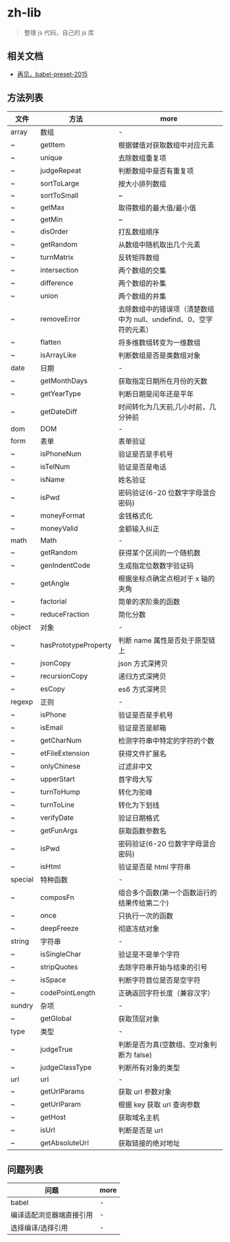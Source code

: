 # zh-lib

> 整理 js 代码，自己的 js 库

## 相关文档

* [再见，babel-preset-2015](https://zhuanlan.zhihu.com/p/29506685)

## 方法列表

| 文件    | 方法                 | more                                                               |
| ------- | -------------------- | ------------------------------------------------------------------ |
| array   | 数组                 | -                                                                  |
| ~       | getItem              | 根据健值对获取数组中对应元素                                       |
| ~       | unique               | 去除数组重复项                                                     |
| ~       | judgeRepeat          | 判断数组中是否有重复项                                             |
| ~       | sortToLarge          | 按大小排列数组                                                     |
| ~       | sortToSmall          | ~                                                                  |
| ~       | getMax               | 取得数组的最大值/最小值                                            |
| ~       | getMin               | ~                                                                  |
| ~       | disOrder             | 打乱数组顺序                                                       |
| ~       | getRandom            | 从数组中随机取出几个元素                                           |
| ~       | turnMatrix           | 反转矩阵数组                                                       |
| ~       | intersection         | 两个数组的交集                                                     |
| ~       | difference           | 两个数组的补集                                                     |
| ~       | union                | 两个数组的并集                                                     |
| ~       | removeError          | 去除数组中的错误项（清楚数组中为 null、undefind、0、空字符的元素） |
| ~       | flatten              | 将多维数组转变为一维数组                                           |
| ~       | isArrayLike          | 判断数组是否是类数组对象                                           |
| date    | 日期                 | -                                                                  |
| ~       | getMonthDays         | 获取指定日期所在月份的天数                                         |
| ~       | getYearType          | 判断日期是闰年还是平年                                             |
| ~       | getDateDiff          | 时间转化为几天前,几小时前，几分钟前                                |
| dom     | DOM                  | -                                                                  |
| form    | 表单                 | 表单验证                                                           |
| ~       | isPhoneNum           | 验证是否是手机号                                                   |
| ~       | isTelNum             | 验证是否是电话                                                     |
| ~       | isName               | 姓名验证                                                           |
| ~       | isPwd                | 密码验证(6-20 位数字字母混合密码)                                  |
| ~       | moneyFormat          | 金钱格式化                                                         |
| ~       | moneyValid           | 金额输入纠正                                                       |
| math    | Math                 | -                                                                  |
| ~       | getRandom            | 获得某个区间的一个随机数                                           |
| ~       | genIndentCode        | 生成指定位数数字验证码                                             |
| ~       | getAngle             | 根据坐标点确定点相对于 x 轴的夹角                                  |
| ~       | factorial            | 简单的求阶乘的函数                                                 |
| ~       | reduceFraction       | 简化分数                                                           |
| object  | 对象                 | -                                                                  |
| ~       | hasPrototypeProperty | 判断 name 属性是否处于原型链上                                     |
| ~       | jsonCopy             | json 方式深拷贝                                                    |
| ~       | recursionCopy        | 递归方式深拷贝                                                     |
| ~       | esCopy               | es6 方式深拷贝                                                     |
| regexp  | 正则                 | -                                                                  |
| ~       | isPhone              | 验证是否是手机号                                                   |
| ~       | isEmail              | 验证是否是邮箱                                                     |
| ~       | getCharNum           | 检测字符串中特定的字符的个数                                       |
| ~       | etFileExtension      | 获得文件扩展名                                                     |
| ~       | onlyChinese          | 过滤非中文                                                         |
| ~       | upperStart           | 首字母大写                                                         |
| ~       | turnToHump           | 转化为驼峰                                                         |
| ~       | turnToLine           | 转化为下划线                                                       |
| ~       | verifyDate           | 验证日期格式                                                       |
| ~       | getFunArgs           | 获取函数参数名                                                     |
| ~       | isPwd                | 密码验证(6-20 位数字字母混合密码)                                  |
| ~       | isHtml               | 验证是否是 html 字符串                                             |
| special | 特种函数             | -                                                                  |
| ~       | composFn             | 组合多个函数(第一个函数运行的结果传给第二个)                       |
| ~       | once                 | 只执行一次的函数                                                   |
| ~       | deepFreeze           | 彻底冻结对象                                                       |
| string  | 字符串               | -                                                                  |
| ~       | isSingleChar         | 验证是不是单个字符                                                 |
| ~       | stripQuotes          | 去除字符串开始与结束的引号                                         |
| ~       | isSpace              | 判断字符首位是否是空字符                                           |
| ~       | codePointLength      | 正确返回字符长度（兼容汉字）                                       |
| sundry  | 杂项                 | -                                                                  |
| ~       | getGlobal            | 获取顶层对象                                                       |
| type    | 类型                 | -                                                                  |
| ~       | judgeTrue            | 判断是否为真(空数组、空对象判断为 false)                           |
| ~       | judgeClassType       | 判断所有对象的类型                                                 |
| url     | url                  | -                                                                  |
| ~       | getUrlParams         | 获取 url 参数对象                                                  |
| ~       | getUrlParam          | 根据 key 获取 url 查询参数                                         |
| ~       | getHost              | 获取域名主机                                                       |
| ~       | isUrl                | 判断是否是 url                                                     |
| ~       | getAbsoluteUrl       | 获取链接的绝对地址                                                 |

## 问题列表

| 问题                     | more |
| ------------------------ | ---- |
| babel                    | -    |
| 编译适配浏览器端直接引用 | -    |
| 选择编译/选择引用        | -    |
